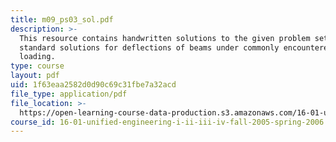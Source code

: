 ```yaml
---
title: m09_ps03_sol.pdf
description: >-
  This resource contains handwritten solutions to the given problem set on using
  standard solutions for deflections of beams under commonly encountered
  loading.
type: course
layout: pdf
uid: 1f63eaa2582d0d90c69c31fbe7a32acd
file_type: application/pdf
file_location: >-
  https://open-learning-course-data-production.s3.amazonaws.com/16-01-unified-engineering-i-ii-iii-iv-fall-2005-spring-2006/1f63eaa2582d0d90c69c31fbe7a32acd_m09_ps03_sol.pdf
course_id: 16-01-unified-engineering-i-ii-iii-iv-fall-2005-spring-2006
---
```

